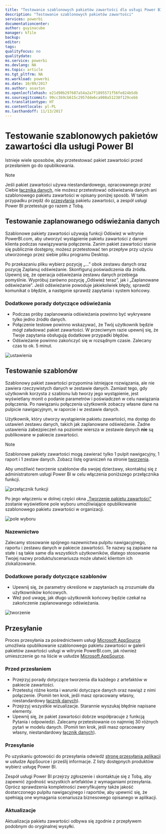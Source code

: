 ```yaml
---
title: "Testowanie szablonowych pakietów zawartości dla usługi Power BI"
description: "Testowanie szablonowych pakietów zawartości"
services: powerbi
documentationcenter: 
author: guyinacube
manager: kfile
backup: 
editor: 
tags: 
qualityfocus: no
qualitydate: 
ms.service: powerbi
ms.devlang: NA
ms.topic: article
ms.tgt_pltfrm: NA
ms.workload: powerbi
ms.date: 10/09/2017
ms.author: asaxton
ms.openlocfilehash: e21d90b297687a54a2a7f1895571f56fe824b5db
ms.sourcegitcommit: 99cc3b9cb615c2957dde6ca908a51238f129cebb
ms.translationtype: HT
ms.contentlocale: pl-PL
ms.lasthandoff: 11/13/2017
---
```

# <a name="testing-template-content-packs-for-power-bi"></a>Testowanie szablonowych pakietów zawartości dla usługi Power BI
Istnieje wiele sposobów, aby przetestować pakiet zawartości przed przesłaniem go do opublikowania.  

> [!NOTE]
> Jeśli pakiet zawartości używa niestandardowego, opracowanego przez Ciebie [łącznika danych](https://aka.ms/DataConnectors), nie możesz przetestować odświeżania danych ani szablonowego pakietu zawartości w opisany poniżej sposób. W takim przypadku przejdź do [przesyłania](#submission) pakietu zawartości, a zespół usługi Power BI przetestuje go razem z Tobą.
> 
> 

## <a name="testing-scheduled-data-refresh"></a>Testowanie zaplanowanego odświeżania danych
Szablonowe pakiety zawartości używają funkcji Odśwież w witrynie PowerBI.com, aby utworzyć wystąpienie pakietu zawartości z danymi klienta podczas nawiązywania połączenia. Zanim pakiet zawartości stanie się publicznie dostępny, możesz przetestować ten przepływ przy użyciu utworzonego przez siebie pliku programu Desktop.

Po przekazaniu pliku wybierz pozycję „...” obok zestawu danych oraz pozycję Zaplanuj odświeżanie. Skonfiguruj poświadczenia dla źródła. Upewnij się, że operacja odświeżania zestawu danych przebiega pomyślnie. Wypróbuj zarówno pozycję „Odśwież teraz”, jak i „Zaplanowane odświeżanie”. Jeśli odświeżanie powoduje jakiekolwiek błędy, sprawdź komunikat o błędzie, a następnie sprawdź zapytania i system końcowy.

### <a name="additional-refresh-tips"></a>Dodatkowe porady dotyczące odświeżania
* Podczas próby zaplanowania odświeżania powinno być wykrywane tylko jedno źródło danych.  
* Połączenie testowe powinno wskazywać, że Twój użytkownik będzie mógł załadować pakiet zawartości. W przeciwnym razie upewnij się, że Twoje zapytania obsługują dodatkowe przypadki błędów.  
* Odświeżanie powinno zakończyć się w rozsądnym czasie. Zalecany czas to ok. 5 minut.  

![ustawienia](media/template-content-pack-testing/scheduledrefresh.png)

<a name="templates"></a>

## <a name="testing-templates"></a>Testowanie szablonów
Szablonowy pakiet zawartości przypomina istniejące rozwiązania, ale nie zawiera rzeczywistych danych w zestawie danych. Zamiast tego, gdy użytkownik korzysta z szablonu lub tworzy jego wystąpienie, jest wyświetlany monit o podanie parametrów i poświadczeń w celu nawiązania połączenia. Po nawiązaniu połączenia użytkownik zobaczy własne dane na pulpicie nawigacyjnym, w raporcie i w zestawie danych. 

Użytkownik, który utworzy wystąpienie pakietu zawartości, ma dostęp do ustawień zestawu danych, takich jak zaplanowane odświeżanie. Żadne ustawienia zabezpieczeń na poziomie wiersza w zestawie danych **nie** są publikowane w pakiecie zawartości.  

> [!NOTE]
> Szablonowe pakiety zawartości mogą zawierać tylko 1 pulpit nawigacyjny, 1 raport i 1 zestaw danych. Zobacz listę ograniczeń na stronie [tworzenia](template-content-pack-authoring.md#restrictions). 
> 
> 

Aby umożliwić tworzenie szablonów dla swojej dzierżawy, skontaktuj się z administratorem usługi Power BI w celu włączenia poniższego przełącznika funkcji. 

![przełącznik funkcji](media/template-content-pack-testing/featureswitch.png)

Po jego włączeniu w dolnej części okna [„Tworzenie pakietu zawartości”](https://app.powerbi.com/groups/me/publish-content/) zostanie wyświetlone pole wyboru umożliwiające opublikowanie szablonowego pakietu zawartości w organizacji. 

![pole wyboru](media/template-content-pack-testing/checkbox.png)

### <a name="naming"></a>Nazewnictwo
Zalecamy stosowanie spójnego nazewnictwa pulpitu nawigacyjnego, raportu i zestawu danych w pakiecie zawartości. Te nazwy są zapisane na stałe i są takie same dla wszystkich użytkowników, dlatego stosowanie Twojej nazwy produktu/scenariusza może ułatwić klientom ich zlokalizowanie.

### <a name="additional-template-tips"></a>Dodatkowe porady dotyczące szablonów
* Upewnij się, że parametry określone w zapytaniach są zrozumiałe dla użytkowników końcowych.
* Weź pod uwagę, jak długo użytkownik końcowy będzie czekał na zakończenie zaplanowanego odświeżania.

![tworzenie](media/template-content-pack-testing/createtemplate.png)

<a name="submission"></a>

## <a name="submission"></a>Przesyłanie
Proces przesyłania za pośrednictwem usługi [Microsoft AppSource](https://appsource.microsoft.com/en-us/partners/list-an-app) umożliwia opublikowanie szablonowego pakietu zawartości w galerii pakietów zawartości usługi w witrynie PowerBI.com, jak również umieszczenie go na liście w usłudze [Microsoft AppSource](http://appsource.microsoft.com).

### <a name="before-submission"></a>Przed przesłaniem
* Przejrzyj porady dotyczące tworzenia dla każdego z artefaktów w pakiecie zawartości.
* Przetestuj różne konta i warunki dotyczące danych oraz nawiąż z nimi połączenie. (Pomiń ten krok, jeśli masz opracowany własny, niestandardowy [łącznik danych](https://aka.ms/DataConnectors)).
* Przejrzyj wszystkie wizualizacje. Starannie wyszukaj błędnie napisane elementy.
* Upewnij się, że pakiet zawartości dobrze współpracuje z funkcją Pytania i odpowiedzi. Zalecamy przetestowanie co najmniej 30 różnych pytań w modelu danych. (Pomiń ten krok, jeśli masz opracowany własny, niestandardowy [łącznik danych](https://aka.ms/DataConnectors)).

### <a name="submission"></a>Przesyłanie
Po uzyskaniu gotowości do przesyłania odwiedź [stronę przesyłania aplikacji](https://appsource.microsoft.com/en-us/partners/list-an-app) w usłudze AppSource i prześlij informacje. Z listy dostępnych produktów wybierz usługę Power BI.

Zespół usługi Power BI przejrzy zgłoszenie i skontaktuje się z Tobą, aby zapewnić zgodność wszystkich artefaktów z wymaganiami przesyłania. Oprócz sprawdzenia kompletności zweryfikujemy także jakość dostarczonego pulpitu nawigacyjnego i raportów, aby upewnić się, że spełniają one wymagania scenariusza biznesowego opisanego w aplikacji.

### <a name="updates"></a>Aktualizacje
Aktualizacja pakietu zawartości odbywa się zgodnie z przepływem podobnym do oryginalnej wysyłki. 


